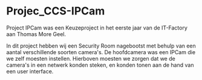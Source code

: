 # Projec_CCS-IPCam

Project IPCam was een Keuzeproject in het eerste jaar van de IT-Factory aan Thomas More Geel.

In dit project hebben wij een Security Room nagebootst met behulp van een aantal verschillende soorten camera's.
De hoofdcamera was een IPCam die we zelf moesten instellen. Hierboven moesten we zorgen dat we de camera's in een netwerk konden steken, en konden tonen aan de hand van een user interface.
